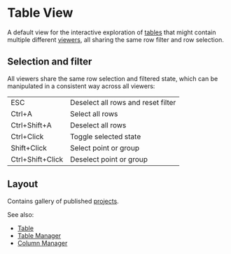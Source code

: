 <!-- TITLE: Table View -->
<!-- SUBTITLE: -->

# Table View

A default view for the interactive exploration of [tables](../entities/table.md) that might contain
multiple different [viewers](../viewers/viewers.md), all sharing the same row filter and row selection.

## Selection and filter

All viewers share the same row selection and filtered state, which can be manipulated
in a consistent way across all viewers:

|                  |                 |
|------------------|-----------------|
| ESC              | Deselect all rows and reset filter |
| Ctrl+A           | Select all rows |
| Ctrl+Shift+A     | Deselect all rows |
| Ctrl+Click       | Toggle selected state |
| Shift+Click      | Select point or group |
| Ctrl+Shift+Click | Deselect point or group |

## Layout 

Contains gallery of published [projects](../entities/project.md). 

See also:

  * [Table](../entities/table.md)
  * [Table Manager](../features/table-manager.md)
  * [Column Manager](../features/column-manager.md)
